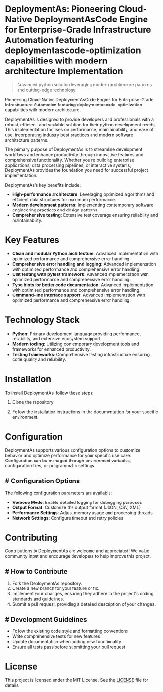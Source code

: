 <!-- fallback_DeploymentAs_20250810025556_14835 -->

# DeploymentAs: Pioneering Cloud-Native DeploymentAsCode Engine for Enterprise-Grade Infrastructure Automation featuring deploymentascode-optimization capabilities with modern architecture Implementation
> Advanced python solution leveraging modern architecture patterns and cutting-edge technology.

Pioneering Cloud-Native DeploymentAsCode Engine for Enterprise-Grade Infrastructure Automation featuring deploymentascode-optimization capabilities with modern architecture.

DeploymentAs is designed to provide developers and professionals with a robust, efficient, and scalable solution for their python development needs. This implementation focuses on performance, maintainability, and ease of use, incorporating industry best practices and modern software architecture patterns.

The primary purpose of DeploymentAs is to streamline development workflows and enhance productivity through innovative features and comprehensive functionality. Whether you're building enterprise applications, data processing pipelines, or interactive systems, DeploymentAs provides the foundation you need for successful project implementation.

DeploymentAs's key benefits include:

* **High-performance architecture**: Leveraging optimized algorithms and efficient data structures for maximum performance.
* **Modern development patterns**: Implementing contemporary software engineering practices and design patterns.
* **Comprehensive testing**: Extensive test coverage ensuring reliability and maintainability.

# Key Features

* **Clean and modular Python architecture**: Advanced implementation with optimized performance and comprehensive error handling.
* **Comprehensive error handling and logging**: Advanced implementation with optimized performance and comprehensive error handling.
* **Unit testing with pytest framework**: Advanced implementation with optimized performance and comprehensive error handling.
* **Type hints for better code documentation**: Advanced implementation with optimized performance and comprehensive error handling.
* **Command-line interface support**: Advanced implementation with optimized performance and comprehensive error handling.

# Technology Stack

* **Python**: Primary development language providing performance, reliability, and extensive ecosystem support.
* **Modern tooling**: Utilizing contemporary development tools and frameworks for enhanced productivity.
* **Testing frameworks**: Comprehensive testing infrastructure ensuring code quality and reliability.

# Installation

To install DeploymentAs, follow these steps:

1. Clone the repository:


2. Follow the installation instructions in the documentation for your specific environment.

# Configuration

DeploymentAs supports various configuration options to customize behavior and optimize performance for your specific use case. Configuration can be managed through environment variables, configuration files, or programmatic settings.

## # Configuration Options

The following configuration parameters are available:

* **Verbose Mode**: Enable detailed logging for debugging purposes
* **Output Format**: Customize the output format (JSON, CSV, XML)
* **Performance Settings**: Adjust memory usage and processing threads
* **Network Settings**: Configure timeout and retry policies

# Contributing

Contributions to DeploymentAs are welcome and appreciated! We value community input and encourage developers to help improve this project.

## # How to Contribute

1. Fork the DeploymentAs repository.
2. Create a new branch for your feature or fix.
3. Implement your changes, ensuring they adhere to the project's coding standards and guidelines.
4. Submit a pull request, providing a detailed description of your changes.

## # Development Guidelines

* Follow the existing code style and formatting conventions
* Write comprehensive tests for new features
* Update documentation when adding new functionality
* Ensure all tests pass before submitting your pull request

# License

This project is licensed under the MIT License. See the [LICENSE](https://github.com/laurindoisaac/DeploymentAs/blob/main/LICENSE) file for details.
